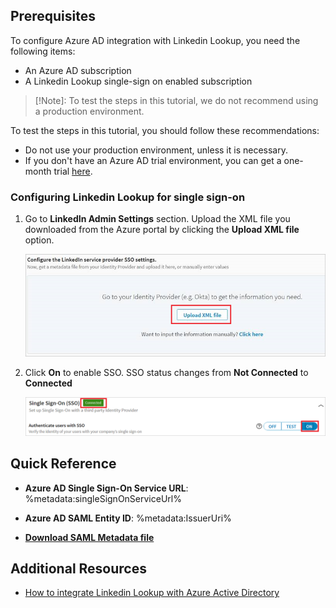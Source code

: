 ## Prerequisites

To configure Azure AD integration with Linkedin Lookup, you need the following items:

- An Azure AD subscription
- A Linkedin Lookup single-sign on enabled subscription

> [!Note]:
> To test the steps in this tutorial, we do not recommend using a production environment.

To test the steps in this tutorial, you should follow these recommendations:

- Do not use your production environment, unless it is necessary.
- If you don't have an Azure AD trial environment, you can get a one-month trial [here](https://azure.microsoft.com/pricing/free-trial/).

### Configuring Linkedin Lookup for single sign-on

1. Go to **LinkedIn Admin Settings** section. Upload the XML file you downloaded from the Azure portal by clicking the **Upload XML file** option.

	![Configure Single Sign-On](./media/tutorial_linkedin_metadata_03.png)

2. Click **On** to enable SSO. SSO status changes from **Not Connected** to **Connected**

	![Configure Single Sign-On](./media/tutorial_linkedin_admin_05.png)

## Quick Reference

* **Azure AD Single Sign-On Service URL**: %metadata:singleSignOnServiceUrl%

* **Azure AD SAML Entity ID**: %metadata:IssuerUri%

* **[Download SAML Metadata file](%metadata:metadataDownloadUrl%)**


## Additional Resources

* [How to integrate Linkedin Lookup with Azure Active Directory](active-directory-saas-linkedinlookup-tutorial.md)


